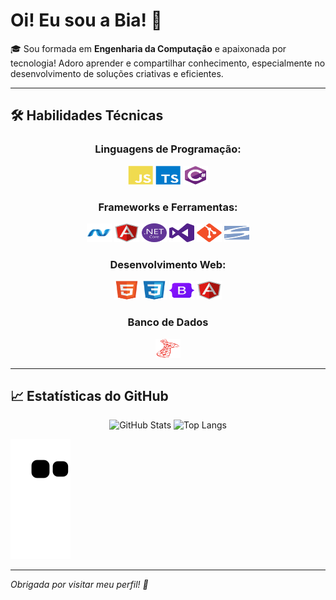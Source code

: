 # Oi! Eu sou a Bia! 👋

🎓 Sou formada em **Engenharia da Computação** e apaixonada por tecnologia! Adoro aprender e compartilhar conhecimento, especialmente no desenvolvimento de soluções criativas e eficientes.

---

## 🛠️ Habilidades Técnicas

### <p align="center">Linguagens de Programação:</p>  
<p align="center">
  <img alt="BIA-Js" height="30" width="40" src="https://raw.githubusercontent.com/devicons/devicon/master/icons/javascript/javascript-plain.svg">
  <img alt="BIA-Ts" height="30" width="40" src="https://raw.githubusercontent.com/devicons/devicon/master/icons/typescript/typescript-plain.svg">
  <img alt="BIA-Csharp" height="30" width="40" src="https://raw.githubusercontent.com/devicons/devicon/master/icons/csharp/csharp-original.svg">
</p>

### <p align="center">Frameworks e Ferramentas:</p>  
<p align="center">
  <img alt="BIA-DotNet" height="30" width="40" src="https://raw.githubusercontent.com/devicons/devicon/master/icons/dot-net/dot-net-original.svg">
  <img alt="BIA-Angular" height="30" width="40" src="https://raw.githubusercontent.com/devicons/devicon/master/icons/angularjs/angularjs-original.svg">
  <img alt="BIA-EFCore" height="30" width="40" src="https://raw.githubusercontent.com/devicons/devicon/master/icons/dotnetcore/dotnetcore-original.svg">
  <img alt="BIA-VS" height="30" width="40" src="https://raw.githubusercontent.com/devicons/devicon/master/icons/visualstudio/visualstudio-plain.svg">
  <img alt="BIA-Git" height="30" width="40" src="https://raw.githubusercontent.com/devicons/devicon/master/icons/git/git-original.svg">
  <img alt="BIA-SVN" height="30" width="40" src="https://raw.githubusercontent.com/devicons/devicon/master/icons/subversion/subversion-original.svg">
</p>

### <p align="center">Desenvolvimento Web:</p> 
<p align="center">
  <img alt="BIA-HTML" height="30" width="40" src="https://raw.githubusercontent.com/devicons/devicon/master/icons/html5/html5-original.svg">
  <img alt="BIA-CSS" height="30" width="40" src="https://raw.githubusercontent.com/devicons/devicon/master/icons/css3/css3-original.svg">
  <img alt="BIA-Bootstrap" height="30" width="40" src="https://raw.githubusercontent.com/devicons/devicon/master/icons/bootstrap/bootstrap-original.svg">
  <img alt="BIA-AngularMaterial" height="30" width="40" src="https://raw.githubusercontent.com/devicons/devicon/master/icons/angularjs/angularjs-original.svg">
</p>

### <p align="center">Banco de Dados</p>
<p align="center">
  <img alt="BIA-SQLServer" height="30" width="40" src="https://raw.githubusercontent.com/devicons/devicon/master/icons/microsoftsqlserver/microsoftsqlserver-plain.svg">
</p>

---

## 📈 Estatísticas do GitHub

<p align="center">
  <img height="180em" src="https://github-readme-stats.vercel.app/api?username=Beattrriz&show_icons=true&theme=radical&card_width=400" alt="GitHub Stats" />
  <img height="180em" src="https://github-readme-stats.vercel.app/api/top-langs/?username=Beattrriz&layout=compact&theme=radical&card_width=400&langs_count=6" alt="Top Langs" />
</p>

![Snake animation](https://github.com/Beattrriz/Beattrriz/blob/output/github-contribution-grid-snake.svg)

---

*Obrigada por visitar meu perfil! 🚀*
